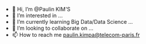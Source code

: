 - 👋 Hi, I’m @Paulin KIM'S
- 👀 I’m interested in ...
- 🌱 I’m currently learning Big Data/Data Science ...
- 💞️ I’m looking to collaborate on ...
- 📫 How to reach me  paulin.kimpa@telecom-paris.fr

<!---
Paulin-Simeya/Paulin-Simeya is a ✨ special ✨ repository because its `README.md` (this file) appears on your GitHub profile.
You can click the Preview link to take a look at your changes.
--->
